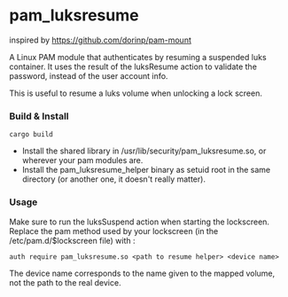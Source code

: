 pam_luksresume
=========
inspired by https://github.com/dorinp/pam-mount

A Linux PAM module that authenticates by resuming a suspended luks container.
It uses the result of the luksResume action to validate the password, instead of
the user account info.

This is useful to resume a luks volume when unlocking a lock screen.

### Build & Install

```
cargo build
```

- Install the shared library in /usr/lib/security/pam_luksresume.so,
or wherever your pam modules are.
- Install the pam_luksresume_helper binary as setuid root in the same directory
(or another one, it doesn't really matter).

### Usage
Make sure to run the luksSuspend action when starting the lockscreen.
Replace the pam method used by your lockscreen (in the /etc/pam.d/$lockscreen file) with :

```
auth require pam_luksresume.so <path to resume helper> <device name>
```

The device name corresponds to the name given to the mapped volume, not
the path to the real device.
